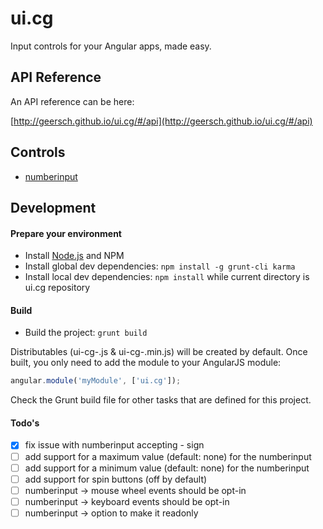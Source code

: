 # ui.cg

Input controls for your Angular apps, made easy.

## API Reference

An API reference can be here:

[http://geersch.github.io/ui.cg/#/api](http://geersch.github.io/ui.cg/#/api)

## Controls

* [numberinput](http://geersch.github.io/ui.cg/#/api/cg.ui.directive:numberinput)

## Development

#### Prepare your environment

* Install [Node.js](http://nodejs.org/) and NPM
* Install global dev dependencies: `npm install -g grunt-cli karma`
* Install local dev dependencies: `npm install` while current directory is ui.cg repository

#### Build

* Build the project: `grunt build`

Distributables (ui-cg-<version>.js & ui-cg-<version>.min.js) will be created by default. Once built, you only need to add the module to your AngularJS module:

```javascript
angular.module('myModule', ['ui.cg']);
```

Check the Grunt build file for other tasks that are defined for this project.

#### Todo's

- [x] fix issue with numberinput accepting - sign
- [ ] add support for a maximum value (default: none) for the numberinput
- [ ] add support for a minimum value (default: none) for the numberinput
- [ ] add support for spin buttons (off by default)
- [ ] numberinput -> mouse wheel events should be opt-in
- [ ] numberinput -> keyboard events should be opt-in
- [ ] numberinput -> option to make it readonly
